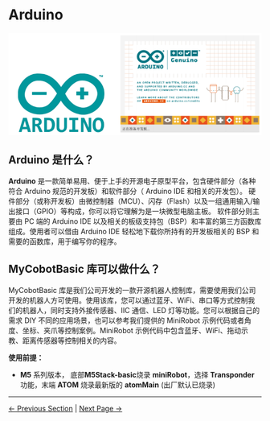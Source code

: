 # Arduino

![arduino](../resources/16-ArduinoEnv/16.0/16-0-001.jpg)<br>

## Arduino 是什么？

**Arduino** 是一款简单易用、便于上手的开源电子原型平台，包含硬件部分（各种符合 Arduino 规范的开发板）和软件部分（ Arduino IDE 和相关的开发包）。
硬件部分（或称开发板）由微控制器（MCU）、闪存（Flash）以及一组通用输入/输出接口（GPIO）等构成，你可以将它理解为是一块微型电脑主板。
软件部分则主要由 PC 端的 Arduino IDE 以及相关的板级支持包（BSP）和丰富的第三方函数库组成。使用者可以借由 Arduino IDE 轻松地下载你所持有的开发板相关的 BSP 和需要的函数库，用于编写你的程序。

## MyCobotBasic 库可以做什么？

MyCobotBasic 库是我们公司开发的一款开源机器人控制库，需要使用我们公司开发的机器人方可使用。使用该库，您可以通过蓝牙、WiFi、串口等方式控制我们的机器人，同时支持外接传感器、IIC 通信、LED 灯等功能。您可以根据自己的需求 DIY 不同的应用场景，也可以参考我们提供的 MiniRobot 示例代码或者角度、坐标、夹爪等控制案例。MiniRobot 示例代码中包含蓝牙、WiFi、拖动示教、距离传感器等控制相关的内容。

**使用前提：**

- **M5** 系列版本， 底部**M5Stack-basic**烧录 **miniRobot**，选择 **Transponder** 功能，末端 **ATOM** 烧录最新版的 **atomMain** (出厂默认已烧录)

---

[← Previous Section](../12-ApplicationBaseCPlus/README.md) | [Next Page →](16.1-arduino_download.md)
